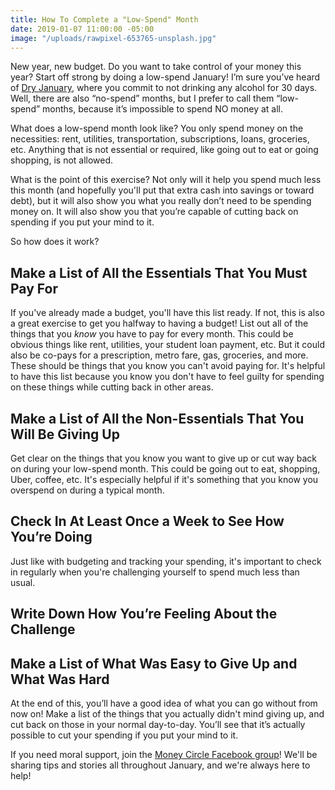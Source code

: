 ```yaml
---
title: How To Complete a "Low-Spend" Month
date: 2019-01-07 11:00:00 -05:00
image: "/uploads/rawpixel-653765-unsplash.jpg"
---
```


New year, new budget. Do you want to take control of your money this year? Start off strong by doing a low-spend January! I’m sure you’ve heard of [Dry January](https://www.self.com/story/dry-january-health-benefits), where you commit to not drinking any alcohol for 30 days. Well, there are also “no-spend” months, but I prefer to call them “low-spend” months, because it’s impossible to spend NO money at all.

What does a low-spend month look like? You only spend money on the necessities: rent, utilities, transportation, subscriptions, loans, groceries, etc. Anything that is not essential or required, like going out to eat or going shopping, is not allowed.

What is the point of this exercise? Not only will it help you spend much less this month (and hopefully you'll put that extra cash into savings or toward debt), but it will also show you what you really don’t need to be spending money on. It will also show you that you’re capable of cutting back on spending if you put your mind to it.

So how does it work?

## Make a List of All the Essentials That You Must Pay For

If you've already made a budget, you'll have this list ready. If not, this is also a great exercise to get you halfway to having a budget! List out all of the things that you *know* you have to pay for every month. This could be obvious things like rent, utilities, your student loan payment, etc. But it could also be co-pays for a prescription, metro fare, gas, groceries, and more. These should be things that you know you can't avoid paying for. It's helpful to have this list because you know you don't have to feel guilty for spending on these things while cutting back in other areas.

## Make a List of All the Non-Essentials That You Will Be Giving Up

Get clear on the things that you know you want to give up or cut way back on during your low-spend month. This could be going out to eat, shopping, Uber, coffee, etc. It's especially helpful if it's something that you know you overspend on during a typical month. 

## Check In At Least Once a Week to See How You’re Doing

Just like with budgeting and tracking your spending, it's important to check in regularly when you're challenging yourself to spend much less than usual. 

## Write Down How You’re Feeling About the Challenge

## Make a List of What Was Easy to Give Up and What Was Hard

At the end of this, you’ll have a good idea of what you can go without from now on! Make a list of the things that you actually didn't mind giving up, and cut back on those in your normal day-to-day. You’ll see that it’s actually possible to cut your spending if you put your mind to it.

If you need moral support, join the [Money Circle Facebook group](https://www.facebook.com/groups/MoneyCircleGroup/)! We'll be sharing tips and stories all throughout January, and we're always here to help!